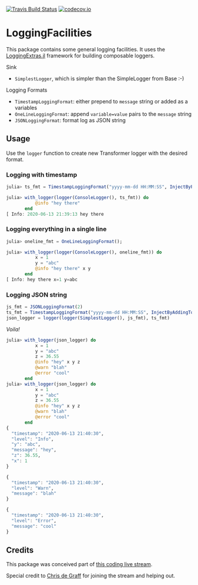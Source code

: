 [![Travis Build Status](https://travis-ci.org/tk3369/LoggingFacilities.jl.svg?branch=master)](https://travis-ci.org/tk3369/LoggingFacilities.jl)
[![codecov.io](http://codecov.io/github/tk3369/LoggingFacilities.jl/coverage.svg?branch=master)](http://codecov.io/github/tk3369/LoggingFacilities.jl?branch=master)

# LoggingFacilities

This package contains some general logging facilities.  It uses the [LoggingExtras.jl](https://github.com/oxinabox/LoggingExtras.jl) framework for building composable loggers.

Sink
- `SimplestLogger`, which is simpler than the SimpleLogger from Base :-)

Logging Formats
- `TimestampLoggingFormat`: either prepend to `message` string or added as a variables
- `OneLineLoggingFormat`: append `variable=value` pairs to the `message` string
- `JSONLoggingFormat`: format log as JSON string

## Usage

Use the `logger` function to create new Transformer logger with the desired format.

### Logging with timestamp

```julia
julia> ts_fmt = TimestampLoggingFormat("yyyy-mm-dd HH:MM:SS", InjectByPrependingToMessage());

julia> with_logger(logger(ConsoleLogger(), ts_fmt)) do
           @info "hey there"
       end
[ Info: 2020-06-13 21:39:13 hey there
```

### Logging everything in a single line

```julia
julia> oneline_fmt = OneLineLoggingFormat();

julia> with_logger(logger(ConsoleLogger(), oneline_fmt)) do
           x = 1
           y = "abc"
           @info "hey there" x y
       end
[ Info: hey there x=1 y=abc
```

### Logging JSON string

```julia
js_fmt = JSONLoggingFormat(2)
ts_fmt = TimestampLoggingFormat("yyyy-mm-dd HH:MM:SS", InjectByAddingToKwargs())
json_logger = logger(logger(SimplestLogger(), js_fmt), ts_fmt)
```

_Voila!_

```julia
julia> with_logger(json_logger) do
           x = 1
           y = "abc"
           z = 36.55
           @info "hey" x y z
           @warn "blah"
           @error "cool"
       end
julia> with_logger(json_logger) do
           x = 1
           y = "abc"
           z = 36.55
           @info "hey" x y z
           @warn "blah"
           @error "cool"
       end
{
  "timestamp": "2020-06-13 21:40:30",
  "level": "Info",
  "y": "abc",
  "message": "hey",
  "z": 36.55,
  "x": 1
}

{
  "timestamp": "2020-06-13 21:40:30",
  "level": "Warn",
  "message": "blah"
}

{
  "timestamp": "2020-06-13 21:40:30",
  "level": "Error",
  "message": "cool"
}
```

## Credits

This package was conceived part of [this coding live stream](https://www.youtube.com/watch?v=89xlkSUh_dA).

Special credit to [Chris de Graff](https://github.com/christopher-dG) for joining
the stream and helping out.
